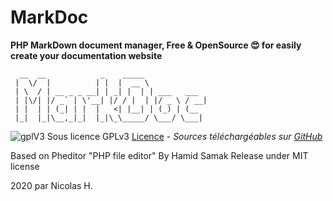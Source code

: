 # MarkDoc

**PHP MarkDown document manager, Free &amp; OpenSource :heart_eyes: for easily create your documentation website**

```
  __  __            _    _____             
 |  \/  |          | |  |  __ \            
 | \  / | __ _ _ __| | _| |  | | ___   ___ 
 | |\/| |/ _` | \'__| |/ / |  | |/ _ \ / __|
 | |  | | (_| | |  |   <| |__| | (_) | (__ 
 |_|  |_|\__,_|_|  |_|\_\_____/ \___/ \___|
```                                      

![gplV3](https://www.gnu.org/graphics/gplv3-127x51.png) Sous licence GPLv3 [Licence](/special/gpl-3.0.md) - *Sources téléchargéables sur [GitHub](https://github.com/dahut87/MarkDoc)*

Based on Pheditor "PHP file editor" By Hamid Samak Release under MIT license

2020 par Nicolas H.
